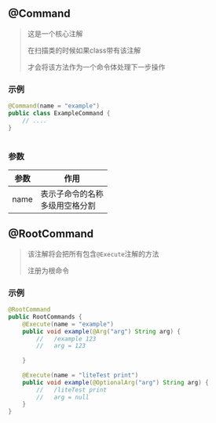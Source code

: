 ## @Command

> 这是一个核心注解
>
> 在扫描类的时候如果class带有该注解
>
> 才会将该方法作为一个命令体处理下一步操作

### 示例

```java
@Command(name = "example")
public class ExampleCommand {
    // ....
}



```

### 参数

| 参数   | 作用                   |
|------|----------------------|
| name | 表示子命令的名称<br/>多级用空格分割 |

## @RootCommand

> 该注解将会把所有包含`@Execute`注解的方法
>
> 注册为根命令

### 示例

```java
@RootCommand
public RootCommands {
    @Execute(name = "example")
    public void example(@Arg("arg") String arg) {
        //   /example 123
        //   arg = 123
        
    }
    
    @Execute(name = "liteTest print")
    public void example(@OptionalArg("arg") String arg) {
        //   /liteTest print
        //   arg = null
    }
}

```